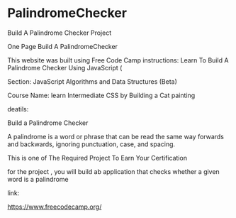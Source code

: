 # PalindromeChecker
Build A Palindrome Checker Project

One Page Build A PalindromeChecker

This website was built using Free Code Camp instructions: Learn To Build A Palindrome Checker Using JavaScript (

Section: JavaScript Algorithms and Data Structures (Beta)

Course Name: learn Intermediate CSS by Building a Cat painting

deatils:

Build a Palindrome Checker

A palindrome is a word or phrase that can be read the same way forwards and backwards, ignoring punctuation, case, and spacing.

This is one of The Required Project To Earn Your Certification

for the project , you will build ab application that checks whether a given word is a palindrome


link:

https://www.freecodecamp.org/
